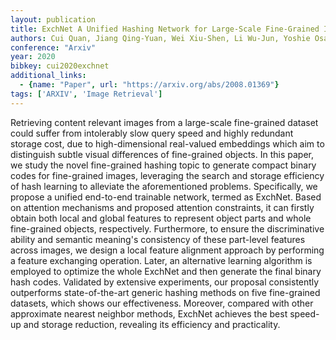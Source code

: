 ```yaml
---
layout: publication
title: ExchNet A Unified Hashing Network for Large-Scale Fine-Grained Image Retrieval
authors: Cui Quan, Jiang Qing-Yuan, Wei Xiu-Shen, Li Wu-Jun, Yoshie Osamu
conference: "Arxiv"
year: 2020
bibkey: cui2020exchnet
additional_links:
  - {name: "Paper", url: "https://arxiv.org/abs/2008.01369"}
tags: ['ARXIV', 'Image Retrieval']
---
```

Retrieving content relevant images from a large-scale fine-grained dataset could suffer from intolerably slow query speed and highly redundant storage cost, due to high-dimensional real-valued embeddings which aim to distinguish subtle visual differences of fine-grained objects. In this paper, we study the novel fine-grained hashing topic to generate compact binary codes for fine-grained images, leveraging the search and storage efficiency of hash learning to alleviate the aforementioned problems. Specifically, we propose a unified end-to-end trainable network, termed as ExchNet. Based on attention mechanisms and proposed attention constraints, it can firstly obtain both local and global features to represent object parts and whole fine-grained objects, respectively. Furthermore, to ensure the discriminative ability and semantic meaning's consistency of these part-level features across images, we design a local feature alignment approach by performing a feature exchanging operation. Later, an alternative learning algorithm is employed to optimize the whole ExchNet and then generate the final binary hash codes. Validated by extensive experiments, our proposal consistently outperforms state-of-the-art generic hashing methods on five fine-grained datasets, which shows our effectiveness. Moreover, compared with other approximate nearest neighbor methods, ExchNet achieves the best speed-up and storage reduction, revealing its efficiency and practicality.
